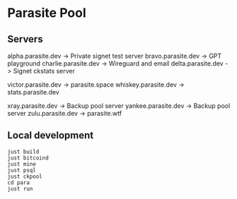 # Parasite Pool


## Servers

alpha.parasite.dev -> Private signet test server
bravo.parasite.dev  -> GPT playground
charlie.parasite.dev -> Wireguard and email
delta.parasite.dev -> Signet ckstats server

victor.parasite.dev -> parasite.space
whiskey.parasite.dev -> stats.parasite.dev

xray.parasite.dev -> Backup pool server
yankee.parasite.dev -> Backup pool server
zulu.parasite.dev -> parasite.wtf

## Local development
```
just build
just bitcoind
just mine
just psql
just ckpool
cd para
just run
```
